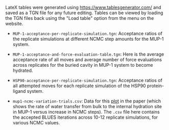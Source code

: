 LateX tables were generated using https://www.tablesgenerator.com/ and saved as a TGN file for any future editing. Tables can be viewed by loading the TGN files back using the "Load table" option from the menu on the website.

- `MUP-1-acceptance-per-replicate-simulation.tgn`: Acceptance ratios of the replicate simulations at different NCMC step amounts for the MUP-1 system.

- `MUP-1-acceptance-and-force-evaluation-table.tgn`: Here is the average acceptance rate of all moves and average number of force evaluations across replicates for the buried cavity in MUP-1 system to become hydrated.

- `HSP90-acceptance-per-replicate-simulation.tgn`: Acceptance ratios of all attempted moves for each replicate simulation of the HSP90 protein-ligand system.

- `mup1-ncmc-variation-trials.csv`: Data for this [plot](/Figures/mup-acceptance-ratio-plot.pdf) in the paper (which shows the rate of water transfer from bulk to the internal hydration site in MUP-1 versus increase in NCMC steps). The `.csv` file here contains the accepted BLUES iterations across 10-12 replicate simulations, for various NCMC values.
